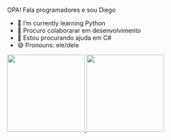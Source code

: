 OPA! Fala programadores e sou Diego 
- 🌱 I’m currently learning Python
- 👯 Procuro colaborarar em desenvolvimento 
- 🤔 Estou procurando ajuda em C#
- 😄 Pronouns: ele/dele

</div>
 <a href="https://github.com/Diego-Ryan">
  <img height="180em" src="https://github-readme-stats.vercel.app/api?username=Diego-Ryan&show_icons=true&theme=dark&include_all_commits=true&count_private=true"/>
  <img height="180em" src="https://github-readme-stats.vercel.app/api/top-langs/?username=Diego-Ryan&layout=compact&langs_count=7&theme=dark"/>
</div>

<div style="display: inline_block"><br>

  
